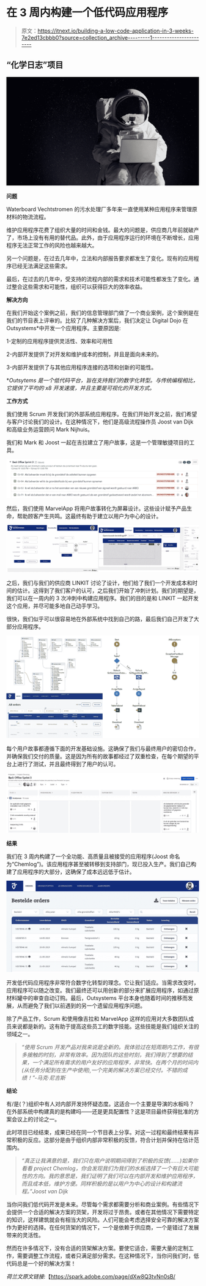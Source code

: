 # 在 3 周内构建一个低代码应用程序

> 原文：<https://itnext.io/building-a-low-code-application-in-3-weeks-7e2ed13cbbb0?source=collection_archive---------1----------------------->

## “化学日志”项目

![](img/15c23c7392de3f2c65d5542cba060607.png)

**问题**

Waterboard Vechtstromen 的污水处理厂多年来一直使用某种应用程序来管理原材料的物流流程。

维护应用程序花费了组织大量的时间和金钱。最大的问题是，供应商几年前就破产了，市场上没有有用的替代品。此外，由于应用程序运行的环境在不断增长，应用程序无法正常工作的风险也越来越大。

另一个问题是，在过去几年中，立法和内部报告要求都发生了变化。现有的应用程序已经无法满足这些需求。

最后，在过去的几年中，受支持的流程内部的需求和技术可能性都发生了变化。通过整合这些需求和可能性，组织可以获得巨大的效率收益。

**解决方向**

在我们开始这个案例之前，我们的信息管理部门做了一个商业案例，这个案例是在我们的节目表上评审的。比较了几种解决方案后，我们决定让 Digital Dojo 在 Outsystems*中开发一个应用程序。主要原因是:

1-定制的应用程序提供灵活性、效率和可用性

2-内部开发提供了对开发和维护成本的控制，并且是面向未来的。

3-内部开发提供了与其他应用程序连接的选项和创新的可能性。

**Outsytems 是一个低代码平台，旨在支持我们的数字化转型。与传统编程相比，它提供了平均的 x8 开发速度，并且主要是可视化的开发方式。*

**工作方式**

我们使用 Scrum 开发我们的外部系统应用程序。在我们开始开发之前，我们希望与客户讨论我们的设计。在这种情况下，他们是高级流程操作员 Joost van Dijk 和高级业务运营顾问 Mark Nijhuis。

我们和 Mark 和 Joost 一起在吉拉建立了用户故事，这是一个管理敏捷项目的工具。

![](img/88732d09300962ea04994055b4688cc6.png)

然后，我们使用 MarvelApp 将用户故事转化为屏幕设计。这些设计赋予产品生命，帮助顾客产生共鸣。这最终有助于建立以用户为中心的设计。

![](img/05325b3016d6b0194e0c0fd294b702b2.png)

之后，我们与我们的供应商 LINKIT 讨论了设计，他们给了我们一个开发成本和时间的估计。这得到了我们客户的认可，之后我们开始了冲刺计划。我们的期望是，我们可以在一周内的 3 次冲刺中构建应用程序。我们的目的是和 LINKIT 一起开发这个应用，并尽可能多地自己动手学习。

很快，我们似乎可以很容易地在外部系统中找到自己的路，最后我们自己开发了大部分应用程序。

![](img/92d808681590065b004493809df99c20.png)

每个用户故事都遵循下面的开发基础设施。这确保了我们与最终用户的密切合作，并确保我们交付的质量。这是因为所有的故事都经过了双重检查，在每个期望的平台上进行了测试，并且最终得到了用户的认可。

![](img/d3f7a1109b38bc767524258b52a86778.png)

**结果**

我们在 3 周内构建了一个全功能、高质量且被接受的应用程序(Joost 命名为“Chemlog”)。该应用程序甚至被转移到支持部门，现已投入生产。我们自己构建了应用程序的大部分，这确保了成本远远低于估计。

![](img/33b1ff16d6852ed0cd58415cccce767e.png)

开发低代码应用程序非常符合数字化转型的理念。它让我们适应。当需求改变时，应用程序可以随之改变。我们最终还可以用创新的部分来扩展应用程序，如通过原材料罐中的审查自动订购。最后，Outsystems 平台本身也随着时间的推移而发展，从而避免了我们以前遇到的另一个遗留应用程序问题。

除了产品工作，Scrum 和使用像吉拉和 MarvelApp 这样的应用对大多数团队成员来说都是新的。这有助于提高这些员工的数字技能。这些技能是我们组织关注的领域之一。

> *“使用 Scrum 开发产品对我来说是全新的。我体验过在短周期内工作，有很多接触的时刻，非常有效率。因为团队的这些时刻，我们得到了想要的结果，一个满足所有需求的用户友好的应用程序，非常快。在两个月的时间内(从任务分配到在生产中使用),一个完美的解决方案已经交付。不错的成绩！”-马克·尼吉斯*

**结论**

有/是(？)组织中有人对内部开发持怀疑态度。这适合一个主要是导演的水板吗？在外部系统中构建真的是构建吗——还是更具配置性？这是项目最终获得批准的方案会议上的讨论之一。

此时项目已经结束，成果已经在同一个节目表上分享。对这一过程和最终结果有非常积极的反应。这部分是由于组织内部非常积极的反馈，符合计划并保持在估计范围内。

> *“真正让我满意的是，我们只在用户说明期间得到了积极的反馈(……)如果你看看 project Chemlog，你会发现我们为我们的水板选择了一个有巨大可能性的方向。我的意思是，我们证明了我们可以在内部开发和维护应用程序，而且成本低，维护方便。同样积极的是以用户为中心的设计和构建流程。”Joost van Dijk*

当你问我们低代码开发是未来。尽管每个需求都需要分析和商业案例。有些情况下会提供一个合适的解决方案的货架，开发将过于昂贵。或者在其他情况下需要特定的知识，这样建筑就会有相当大的风险。人们可能会考虑选择安全可靠的解决方案作为更好的选择。在任何货架的情况下，一个是依赖于供应商，一个是错过了发展带来的灵活性。

然而在许多情况下，没有合适的货架解决方案。要使它适合，需要大量的定制工作，需要调整工作流程，或者只满足部分需求。在这种情况下，当你问我们时，低代码总是一个好的解决方案！

*荷兰文原文链接:*【https://spark.adobe.com/page/dXw8Q3tvNn0sB/ 